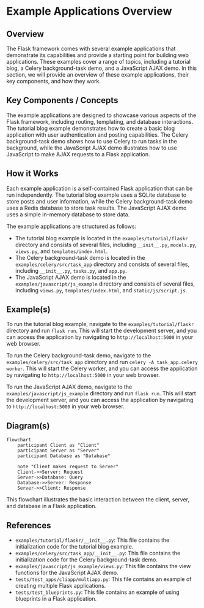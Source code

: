 # Example Applications Overview
## Overview
The Flask framework comes with several example applications that demonstrate its capabilities and provide a starting point for building web applications. These examples cover a range of topics, including a tutorial blog, a Celery background-task demo, and a JavaScript AJAX demo. In this section, we will provide an overview of these example applications, their key components, and how they work.

## Key Components / Concepts
The example applications are designed to showcase various aspects of the Flask framework, including routing, templating, and database interactions. The tutorial blog example demonstrates how to create a basic blog application with user authentication and posting capabilities. The Celery background-task demo shows how to use Celery to run tasks in the background, while the JavaScript AJAX demo illustrates how to use JavaScript to make AJAX requests to a Flask application.

## How it Works
Each example application is a self-contained Flask application that can be run independently. The tutorial blog example uses a SQLite database to store posts and user information, while the Celery background-task demo uses a Redis database to store task results. The JavaScript AJAX demo uses a simple in-memory database to store data.

The example applications are structured as follows:
- The tutorial blog example is located in the `examples/tutorial/flaskr` directory and consists of several files, including `__init__.py`, `models.py`, `views.py`, and `templates/index.html`.
- The Celery background-task demo is located in the `examples/celery/src/task_app` directory and consists of several files, including `__init__.py`, `tasks.py`, and `app.py`.
- The JavaScript AJAX demo is located in the `examples/javascript/js_example` directory and consists of several files, including `views.py`, `templates/index.html`, and `static/js/script.js`.

## Example(s)
To run the tutorial blog example, navigate to the `examples/tutorial/flaskr` directory and run `flask run`. This will start the development server, and you can access the application by navigating to `http://localhost:5000` in your web browser.

To run the Celery background-task demo, navigate to the `examples/celery/src/task_app` directory and run `celery -A task_app.celery worker`. This will start the Celery worker, and you can access the application by navigating to `http://localhost:5000` in your web browser.

To run the JavaScript AJAX demo, navigate to the `examples/javascript/js_example` directory and run `flask run`. This will start the development server, and you can access the application by navigating to `http://localhost:5000` in your web browser.

## Diagram(s)
```mermaid
flowchart
    participant Client as "Client"
    participant Server as "Server"
    participant Database as "Database"

    note "Client makes request to Server"
    Client->>Server: Request
    Server->>Database: Query
    Database->>Server: Response
    Server->>Client: Response
```
This flowchart illustrates the basic interaction between the client, server, and database in a Flask application.

## References
- `examples/tutorial/flaskr/__init__.py`: This file contains the initialization code for the tutorial blog example.
- `examples/celery/src/task_app/__init__.py`: This file contains the initialization code for the Celery background-task demo.
- `examples/javascript/js_example/views.py`: This file contains the view functions for the JavaScript AJAX demo.
- `tests/test_apps/cliapp/multiapp.py`: This file contains an example of creating multiple Flask applications.
- `tests/test_blueprints.py`: This file contains an example of using blueprints in a Flask application.